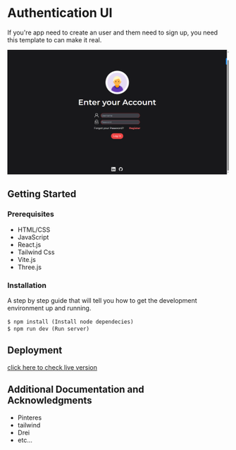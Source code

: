 # Authentication UI 

If you're app need to create an user and them need to sign up, you need this template to can make it real.

![](./src/assets/images/login.png)


## Getting Started


### Prerequisites


* HTML/CSS
* JavaScript
* React.js
* Tailwind Css
* Vite.js
* Three.js

### Installation

A step by step guide that will tell you how to get the development environment up and running.

```
$ npm install (Install node dependecies)
$ npm run dev (Run server)
```


## Deployment

[click here to check live version]()

## Additional Documentation and Acknowledgments

* Pinteres
* tailwind
* Drei
* etc...
